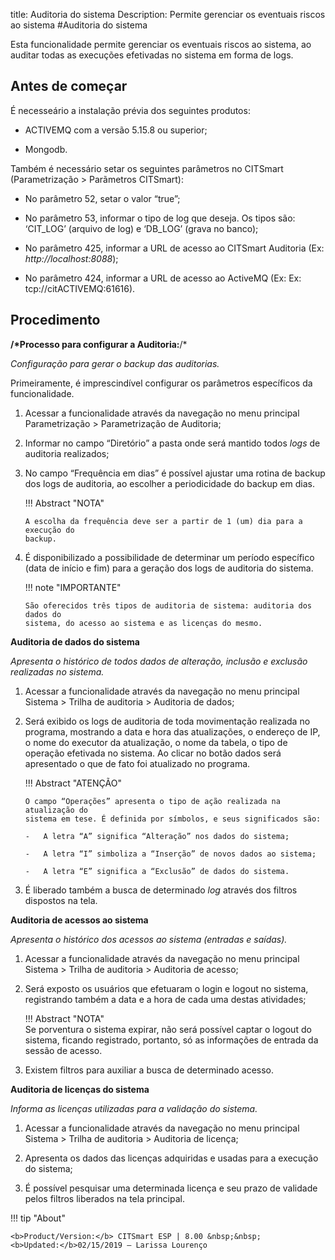 title:  Auditoria do sistema
Description: Permite gerenciar os eventuais riscos ao sistema
#Auditoria do sistema

Esta funcionalidade permite gerenciar os eventuais riscos ao sistema, ao auditar todas as execuções efetivadas no sistema em forma de logs.

Antes de começar 
-----------------

É necesseário a instalação prévia dos seguintes produtos:

-   ACTIVEMQ com a versão 5.15.8 ou superior;

-   Mongodb.

Também é necessário setar os seguintes parâmetros no CITSmart (Parametrização \>
Parãmetros CITSmart):

-   No parâmetro 52, setar o valor “true”;

-   No parâmetro 53, informar o tipo de log que deseja. Os tipos são: ‘CIT_LOG’
    (arquivo de log) e ‘DB_LOG’ (grava no banco);

-   No parâmetro 425, informar a URL de acesso ao CITSmart Auditoria (Ex:
    *http://localhost:8088*);

-   No parâmetro 424, informar a URL de acesso ao ActiveMQ (Ex: Ex:
    tcp://citACTIVEMQ:61616).

Procedimento
------------

**/*Processo para configurar a Auditoria:**/*

*Configuração para gerar o backup das auditorias.*

Primeiramente, é imprescindível configurar os parâmetros específicos da
funcionalidade.

1.  Acessar a funcionalidade através da navegação no menu principal
    Parametrização \> Parametrização de Auditoria;

2.  Informar no campo “Diretório” a pasta onde será mantido todos *logs* de
    auditoria realizados;

3.  No campo “Frequência em dias” é possível ajustar uma rotina de backup dos
    logs de auditoria, ao escolher a periodicidade do backup em dias.

    !!! Abstract "NOTA"

        A escolha da frequência deve ser a partir de 1 (um) dia para a execução do
        backup.  

4.  É disponibilizado a possibilidade de determinar um período específico (data
    de início e fim) para a geração dos logs de auditoria do sistema.

    !!! note "IMPORTANTE"

        São oferecidos três tipos de auditoria de sistema: auditoria dos dados do
        sistema, do acesso ao sistema e as licenças do mesmo.

**Auditoria de dados do sistema**

*Apresenta o histórico de todos dados de alteração, inclusão e exclusão
realizadas no sistema.*

1.  Acessar a funcionalidade através da navegação no menu principal Sistema \>
    Trilha de auditoria \> Auditoria de dados;

2.  Será exibido os logs de auditoria de toda movimentação realizada no
    programa, mostrando a data e hora das atualizações, o endereço de IP, o nome
    do executor da atualização, o nome da tabela, o tipo de operação efetivada
    no sistema. Ao clicar no botão dados será apresentado o que de fato foi
    atualizado no programa.

    !!! Abstract "ATENÇÃO"

        O campo “Operações” apresenta o tipo de ação realizada na atualização do
        sistema em tese. É definida por símbolos, e seus significados são:

        -   A letra “A” significa “Alteração” nos dados do sistema;

        -   A letra “I” simboliza a “Inserção” de novos dados ao sistema;

        -   A letra “E” significa a “Exclusão” de dados do sistema.  

3.  É liberado também a busca de determinado *log* através dos filtros dispostos
    na tela.

**Auditoria de acessos ao sistema**

*Apresenta o histórico dos acessos ao sistema (entradas e saídas).*

1.  Acessar a funcionalidade através da navegação no menu principal Sistema \>
    Trilha de auditoria \> Auditoria de acesso;

2.  Será exposto os usuários que efetuaram o login e logout no sistema,
    registrando também a data e a hora de cada uma destas atividades;

    !!! Abstract "NOTA"  
        Se porventura o sistema expirar, não será possível captar o logout do
        sistema, ficando registrado, portanto, só as informações de entrada da
        sessão de acesso.  

3.  Existem filtros para auxiliar a busca de determinado acesso.

**Auditoria de licenças do sistema**

*Informa as licenças utilizadas para a validação do sistema.*

1.  Acessar a funcionalidade através da navegação no menu principal Sistema \>
    Trilha de auditoria \> Auditoria de licença;

2.  Apresenta os dados das licenças adquiridas e usadas para a execução do
    sistema;

3.  É possível pesquisar uma determinada licença e seu prazo de validade pelos
    filtros liberados na tela principal.
    
!!! tip "About"

    <b>Product/Version:</b> CITSmart ESP | 8.00 &nbsp;&nbsp;
    <b>Updated:</b>02/15/2019 – Larissa Lourenço

